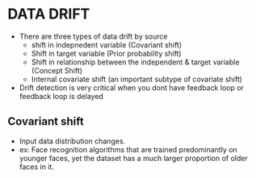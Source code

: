 # DATA DRIFT

- There are three types of data drift by source 
  - shift in indepnedent variable (Covariant shift)
  - Shift in target variable (Prior probability shift)
  - Shift in relationship between the independent & target variable (Concept Shift)
  - Internal covariate shift (an important subtype of covariate shift)
- Drift detection is very critical when you dont have feedback loop or feedback loop is delayed

## Covariant shift

- Input data distribution changes. 
- ex: Face recognition algorithms that are trained predominantly on younger faces, yet the dataset has a much larger proportion of older faces in it.


